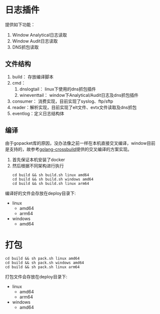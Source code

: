 # 日志插件
提供如下功能：
1. Window Analytical日志读取
2. Window Audit日志读取
3. DNS抓包读取

## 文件结构
1. build： 存放编译脚本
2. cmd：
   1. dnslogtail： linux下使用的dns抓包插件
   2. wineventtail： window下Analytical/Audit日志及dns抓包插件
3. consumer： 消费实现，目前实现了syslog、ftp/sftp
4. reader：解析实现，目前实现了elt文件、evtx文件读取及dns抓包
5. eventlog：定义日志结构体

## 编译
由于gopacket库的原因，没办法像之前一样在本机直接交叉编译，window目前是支持的，故参考[golang-crossbuild](https://github.com/elastic/golang-crossbuild)提供的交叉编译的方案实现。

1. 首先保证本机安装了docker
2. 然后根据不同架构进行执行
    ```shell
    cd build && sh build.sh linux amd64
    cd build && sh build.sh windows amd64
    cd build && sh build.sh linux arm64
    ```
编译好的文件会存放在deploy目录下:
* linux
   * amd64
   * arm64
* windows
   * amd64
# 打包
```shell
cd build && sh pack.sh linux amd64
cd build && sh pack.sh windows amd64
cd build && sh pack.sh linux arm64
```
打包文件会存放在deploy目录下:
* linux
  * amd64
  * arm64
* windows
  * amd64